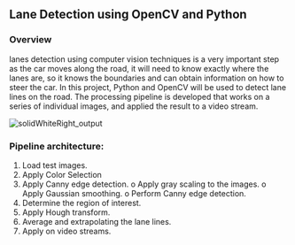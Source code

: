 ## Lane Detection using OpenCV and Python

### Overview

lanes detection using computer vision techniques is a very important step as the car moves along the road, it will need to know exactly where the lanes are, so it knows the boundaries and can obtain information on how to steer the car. In this project, Python and OpenCV will be used to detect lane lines on the road. The  processing pipeline is developed that works on a series of individual images, and applied the result to a video stream.

![solidWhiteRight_output](https://user-images.githubusercontent.com/81799459/236697500-a4190b06-e3ce-4cdc-b203-fe8d0b845725.gif)

### Pipeline architecture:
1.	Load test images.
2.	Apply Color Selection
3.	Apply Canny edge detection.
o	Apply gray scaling to the images.
o	Apply Gaussian smoothing.
o	Perform Canny edge detection.
4.	Determine the region of interest.
5.	Apply Hough transform.
6.	Average and extrapolating the lane lines.
7.	Apply on video streams.

